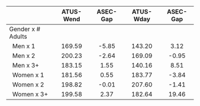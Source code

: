 
|                      |    ATUS-Wend |     ASEC-Gap |    ATUS-Wday |     ASEC-Gap |
| -------------------- | :----------: | :----------: | :----------: | :----------: |
| Gender x # Adults    |              |              |              |              |
| &nbsp;&nbsp;Men x 1  |       169.59 |        -5.85 |       143.20 |         3.12 |
| &nbsp;&nbsp;Men x 2  |       200.23 |        -2.64 |       169.09 |        -0.95 |
| &nbsp;&nbsp;Men x 3+ |       183.15 |         1.55 |       140.16 |         8.51 |
| &nbsp;&nbsp;Women x 1 |       181.56 |         0.55 |       183.77 |        -3.84 |
| &nbsp;&nbsp;Women x 2 |       198.82 |        -0.01 |       207.60 |        -1.41 |
| &nbsp;&nbsp;Women x 3+ |       199.58 |         2.37 |       182.64 |        19.46 |

